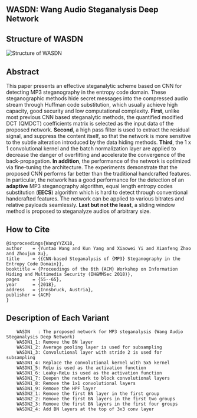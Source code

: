 ## WASDN: Wang Audio Steganalysis Deep Network
## Structure of WASDN
![Structure of WASDN](https://i.imgur.com/h0o5lfB.jpg)

## Abstract
This paper presents an effective steganalytic scheme based on CNN for detecting MP3 steganography in the entropy code domain. These steganographic methods hide secret messages into the compressed audio stream through Huffman code substitution, which usually achieve high capacity, good security and low computational complexity. **First**, unlike most previous CNN based steganalytic methods, the quantified modified DCT (QMDCT) coefficients matrix is selected as the input data of the proposed network. **Second**, a high pass filter is used to extract the residual signal, and suppress the content itself, so that the network is more sensitive to the subtle alteration introduced by the data hiding methods. **Third**, the 1 x 1 convolutional kernel and the batch normalization layer are applied to decrease the danger of overfitting and accelerate the convergence of the back-propagation. **In addition**, the performance of the network is optimized via fine-tuning the architecture. The experiments demonstrate that the proposed CNN performs far better than the traditional handcrafted features. In particular, the network has a good performance for the detection of an **adaptive** MP3 steganography algorithm, equal length entropy codes substitution (**EECS**) algorithm which is hard to detect through conventional handcrafted features. The network can be applied to various bitrates and relative payloads seamlessly. **Last but not the least**, a sliding window method is proposed to steganalyze audios of arbitrary size.

## How to Cite
    @inproceedings{WangYYZX18,
    author    = {Yuntao Wang and Kun Yang and Xiaowei Yi and Xianfeng Zhao and Zhoujun Xu},
    title     = {{CNN-based Steganalysis of {MP3} Steganography in the Entropy Code Domain}},
    booktitle = {Proceedings of the 6th {ACM} Workshop on Information Hiding and Multimedia Security (IH&MMSec 2018)},
    pages     = {55--65},
    year      = {2018},
	address   = {Innsbruck, Austria},
	publisher = {ACM}
    }

## Description of Each Variant
        WASDN   : The proposed network for MP3 steganalysis (Wang Audio Steganalysis Deep Network)
        WASDN1_1: Remove the BN layer
        WASDN1_2: Average pooling layer is used for subsampling
        WASDN1_3: Convolutional layer with stride 2 is used for subsampling
        WASDN1_4: Replace the convolutional kernel with 5x5 kernel
        WASDN1_5: ReLu is used as the activation function
        WASDN1_6: Leaky-ReLu is used as the activation function
        WASDN1_7: Deepen the network to block convolutional layers
        WASDN1_8: Remove the 1x1 convolutional layers
        WASDN1_9: Remove the HPF layer
        WASDN2_1: Remove the first BN layer in the first group
        WASDN2_2: Remove the first BN layers in the first two groups
        WASDN2_3: Remove the first BN layers in the first four groups
        WASDN2_4: Add BN layers at the top of 3x3 conv layer